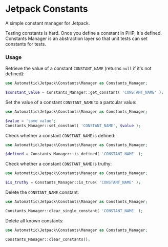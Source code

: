 # Jetpack Constants

A simple constant manager for Jetpack.

Testing constants is hard. Once you define a constant in PHP, it's defined. Constants Manager is an abstraction layer so that unit tests can set constants for tests.

### Usage

Retrieve the value of a constant `CONSTANT_NAME` (returns `null` if it's not defined):

```php
use Automattic\Jetpack\Constants\Manager as Constants_Manager;

$constant_value = Constants_Manager::get_constant( 'CONSTANT_NAME' );
```

Set the value of a constant `CONSTANT_NAME` to a partcular value:

```php
use Automattic\Jetpack\Constants\Manager as Constants_Manager;

$value = 'some value';
Constants_Manager::set_constant( 'CONSTANT_NAME', $value );
```

Check whether a constant `CONSTANT_NAME` is defined:

```php
use Automattic\Jetpack\Constants\Manager as Constants_Manager;

$defined = Constants_Manager::is_defined( 'CONSTANT_NAME' );
```

Check whether a constant `CONSTANT_NAME` is truthy:

```php
use Automattic\Jetpack\Constants\Manager as Constants_Manager;

$is_truthy = Constants_Manager::is_true( 'CONSTANT_NAME' );
```

Delete the `CONSTANT_NAME` constant:

```php
use Automattic\Jetpack\Constants\Manager as Constants_Manager;

Constants_Manager::clear_single_constant( 'CONSTANT_NAME' );
```

Delete all known constants:

```php
use Automattic\Jetpack\Constants\Manager as Constants_Manager;

Constants_Manager::clear_constants();
```
